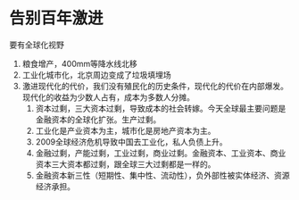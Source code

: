 # 告别百年激进

要有全球化视野

1. 粮食增产，400mm等降水线北移
2. 工业化城市化，北京周边变成了垃圾填埋场
3. 激进现代化的代价，我们没有殖民化的历史条件，现代化的代价在内部爆发。现代化的收益为少数人占有，成本为多数人分摊。
	1. 资本过剩，三大资本过剩，导致成本的社会转嫁。今天全球最主要问题是金融资本的全球化扩张。生产过剩。
	2. 工业化是产业资本为主，城市化是房地产资本为主。
	3. 2009全球经济危机导致中国去工业化，私人负债上升。
	4. 金融过剩，产能过剩，工业过剩，商业过剩。金融资本、工业资本、商业资本三大资本都过剩，跟全球三大过剩都是一样的。
	5. 金融资本新三性（短期性、集中性、流动性），负外部性被实体经济、资源经济承担。